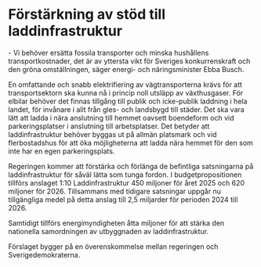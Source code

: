 # Förstärkning av stöd till laddinfrastruktur

\- Vi behöver ersätta fossila transporter och minska hushållens transportkostnader, det är av yttersta vikt för Sveriges konkurrenskraft och den gröna omställningen, säger energi\- och näringsminister Ebba Busch.

En omfattande och snabb elektrifiering av vägtransporterna krävs för att transportsektorn ska kunna nå i princip noll utsläpp av växthusgaser. För elbilar behöver det finnas tillgång till publik och icke\-publik laddning i hela landet, för invånare i allt från gles\- och landsbygd till städer. Det ska vara lätt att ladda i nära anslutning till hemmet oavsett boendeform och vid parkeringsplatser i anslutning till arbetsplatser. Det betyder att laddinfrastruktur behöver byggas ut på allmän platsmark och vid flerbostadshus för att öka möjligheterna att ladda nära hemmet för den som inte har en egen parkeringsplats.

Regeringen kommer att förstärka och förlänga de befintliga satsningarna på laddinfrastruktur för såväl lätta som tunga fordon. I budgetpropositionen tillförs anslaget 1:10 Laddinfrastruktur 450 miljoner för året 2025 och 620 miljoner för 2026\. Tillsammans med tidigare satsningar uppgår nu tillgängliga medel på detta anslag till 2,5 miljarder för perioden 2024 till 2026\.

Samtidigt tillförs energimyndigheten åtta miljoner för att stärka den nationella samordningen av utbyggnaden av laddinfrastruktur.

Förslaget bygger på en överenskommelse mellan regeringen och Sverigedemokraterna.
